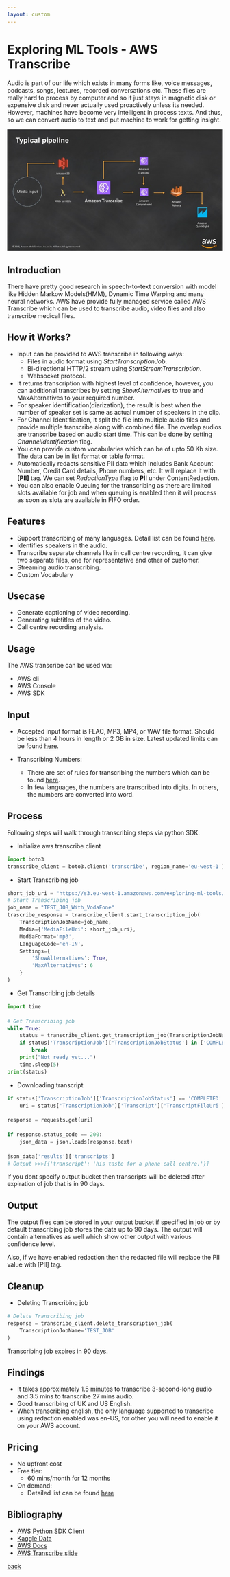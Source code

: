 ```yaml
---
layout: custom
---
```


# Exploring ML Tools - AWS Transcribe

Audio is part of our life which exists in many forms like, voice messages, podcasts, songs, 
lectures, recorded conversations etc. These files are really hard to process by computer and so it just stays in magnetic 
disk or expensive disk and never actually used proactively unless its needed. However, machines have become very 
intelligent in process texts. And thus, so we can convert audio to text and put machine to work for getting insight. 

![AWS Transcribe Logo](./assets/AWS-Transcribe-working.jpg)
## Introduction

There have pretty good research in speech-to-text conversion with model like Hidden Markow Models(HMM), 
Dynamic Time Warping and many neural networks. AWS have provide fully managed service called AWS Transcribe which 
can be used to transcribe audio, video files and also transcribe medical files.

## How it Works?

* Input can be provided to AWS transcribe in following ways:
    * Files in audio format using _StartTranscriptionJob_.
    * Bi-directional HTTP/2 stream using _StartStreamTranscription_.
    * Websocket protocol.
* It returns transcription with highest level of confidence, however, you can additional transcribes by setting
 _ShowAlternatives_ to true and MaxAlternatives to your required number.
* For speaker identification(diarization), the result is best when the number of speaker set is 
 same as actual number of speakers in the clip.
* For Channel Identification, it split the file into multiple audio files and provide multiple transcribe along with 
combined file. The overlap audios are transcribe based on audio start time. This can be done by setting 
_ChannelIdentification_ flag.
* You can provide custom vocabularies which can be of upto 50 Kb size. The data can be in list format or table format.
* Automatically redacts sensitive PII data which includes Bank Account Number, Credit Card details, Phone numbers, etc.
It will replace it with __[PII]__ tag. We can set _RedactionType_ flag to __PII__ under ContentRedaction.
* You can also enable Queuing for the transcribing as there are limited slots available for job and 
when queuing is enabled then it will process as soon as slots are available in FIFO order. 

## Features

* Support transcribing of many languages. Detail list can be found 
[here](https://docs.aws.amazon.com/transcribe/latest/dg/what-is-transcribe.html).
* Identifies speakers in the audio.
* Transcribe separate channels like in call centre recording, it can give two separate files, 
one for representative and other of customer.
* Streaming audio transcribing.
* Custom Vocabulary


## Usecase

* Generate captioning of video recording.
* Generating subtitles of the video.
* Call centre recording analysis.

## Usage

The AWS transcribe can be used via:
* AWS cli
* AWS Console
* AWS SDK

## Input

* Accepted input format is FLAC, MP3, MP4, or WAV file format.  Should be less than 4 hours in length or 2 GB in size. 
Latest updated limits can be found [here](https://docs.aws.amazon.com/transcribe/latest/dg/input.html).

* Transcribing Numbers:
    * There are set of rules for transcribing the numbers which can be found
     [here](https://docs.aws.amazon.com/transcribe/latest/dg/how-numbers.html).
    * In few languages, the numbers are transcribed into digits. In others, the numbers are converted into word.
    

## Process

Following steps will walk through transcribing steps via python SDK.

* Initialize aws transcribe client

```python
import boto3
transcribe_client = boto3.client('transcribe', region_name='eu-west-1')
```

* Start Transcribing job

```python
short_job_uri = "https://s3.eu-west-1.amazonaws.com/exploring-ml-tools/aws-transcribe/assets/VodaFoneCallCenter.mp3"
# Start Transcribing job
job_name = "TEST_JOB_With_VodaFone"
trascribe_response = transcribe_client.start_transcription_job(
    TranscriptionJobName=job_name,
    Media={'MediaFileUri': short_job_uri},
    MediaFormat='mp3',
    LanguageCode='en-IN',
    Settings={
        'ShowAlternatives': True,
        'MaxAlternatives': 6
    }
)
```

* Get Transcribing job details

```python
import time

# Get Transcribing job
while True:
    status = transcribe_client.get_transcription_job(TranscriptionJobName=job_name)
    if status['TranscriptionJob']['TranscriptionJobStatus'] in ['COMPLETED', 'FAILED']:
        break
    print("Not ready yet...")
    time.sleep(5)
print(status)
```

* Downloading transcript

```python
if status['TranscriptionJob']['TranscriptionJobStatus'] == 'COMPLETED':
    uri = status['TranscriptionJob']['Transcript']['TranscriptFileUri']

response = requests.get(uri)

if response.status_code == 200:
    json_data = json.loads(response.text)

json_data['results']['transcripts']
# Output >>>[{'transcript': 'his taste for a phone call centre.'}]
``` 

If you dont specify output bucket then transcripts will be deleted after expiration of job that is in 90 days.

## Output

The output files can be stored in your output bucket if specified in job or by default transcribing job stores
 the data up to 90 days.
The output will contain alternatives as well which show other output with various confidence level. 

Also, if we have enabled redaction then the redacted file will replace the PII value with [PII] tag.


## Cleanup

* Deleting Transcribing job

```python
# Delete Transcribing job
response = transcribe_client.delete_transcription_job(
    TranscriptionJobName='TEST_JOB'
)
```

Transcribing job expires in 90 days.

## Findings

* It takes approximately 1.5 minutes to transcribe 3-second-long audio and 3.5 mins to transcribe 27 mins audio.
* Good transcribing of UK and US English.
* When transcribing english, the only language supported to transcribe using redaction enabled was en-US, for other 
you will need to enable it on your AWS account.


## Pricing

* No upfront cost
* Free tier: 
    * 60 mins/month for 12 months
* On demand:
    * Detailed list can be found [here](https://aws.amazon.com/transcribe/pricing/)


## Bibliography

* [AWS Python SDK Client](https://boto3.amazonaws.com/v1/documentation/api/latest/reference/services/transcribe.html)
* [Kaggle Data](https://www.kaggle.com/wiradkp/mini-speech-diarization)
* [AWS Docs](https://docs.aws.amazon.com/transcribe/latest/dg/what-is-transcribe.html)
* [AWS Transcribe slide](https://www.slideshare.net/AmazonWebServices/automate-for-efficiency-with-amazon-transcribe-and-amazon-translate)

[back](../../../../../pages/blogs.html)